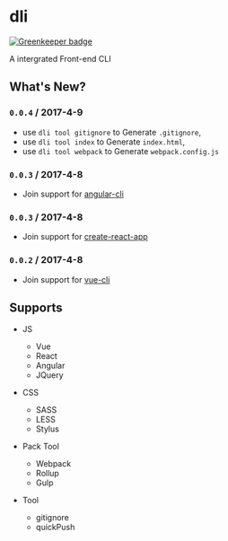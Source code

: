 # dli

[![Greenkeeper badge](https://badges.greenkeeper.io/ulivz/dli.svg)](https://greenkeeper.io/)

A intergrated Front-end CLI

## What's New?

### `0.0.4` / 2017-4-9
- use `dli tool gitignore` to Generate `.gitignore`, 
- use `dli tool index` to Generate `index.html`, 
- use `dli tool webpack` to Generate `webpack.config.js`


### `0.0.3` / 2017-4-8
- Join support for [angular-cli](https://github.com/angular/angular-cli)


### `0.0.3` / 2017-4-8
- Join support for [create-react-app](https://github.com/facebookincubator/create-react-app)


### `0.0.2` / 2017-4-8
- Join support for [vue-cli](https://github.com/vuejs/vue-cli)

## Supports

- JS
	- Vue
	- React
	- Angular
	- JQuery
	
- CSS
	- SASS
	- LESS
	- Stylus
	
- Pack Tool
	- Webpack
	- Rollup
	- Gulp
	
- Tool
	- gitignore
	- quickPush


